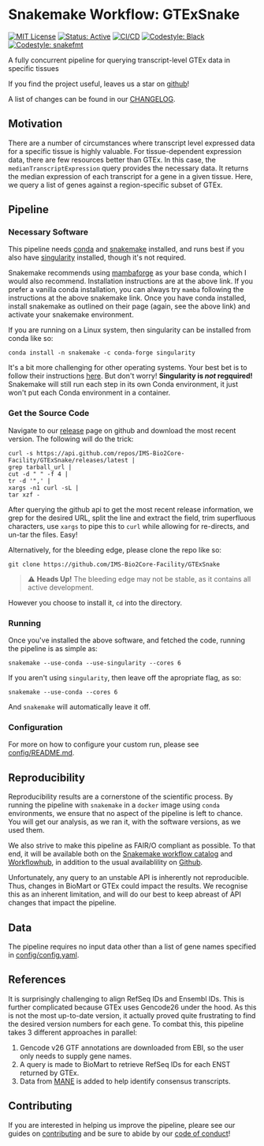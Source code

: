 # Snakemake Workflow: GTExSnake

[![MIT License](https://img.shields.io/badge/License-MIT-blue.svg)](https://opensource.org/licenses/MIT)
[![Status: Active](https://www.repostatus.org/badges/latest/active.svg)](https://www.repostatus.org/#active)
[![CI/CD](https://github.com/IMS-Bio2Core-Facility/GTExQuery/actions/workflows/cicd.yml/badge.svg)](https://github.com/IMS-Bio2Core-Facility/GTExSnake/actions/workflows/cicd.yml)
[![Codestyle: Black](https://img.shields.io/badge/code%20style-black-000000.svg)](https://github.com/psf/black)
[![Codestyle: snakefmt](https://img.shields.io/badge/code%20style-snakefmt-000000.svg)](https://github.com/snakemake/snakefmt)

A fully concurrent pipeline for querying transcript-level GTEx data in specific tissues

If you find the project useful,
leaves us a star on [github][stars]!

A list of changes can be found in our [CHANGELOG](./CHANGELOG.md).

## Motivation

There are a number of circumstances where transcript level expressed data for a
specific tissue is highly valuable.
For tissue-dependent expression data,
there are few resources better than GTEx.
In this case, the `medianTranscriptExpression` query provides the necessary data.
It returns the median expression of each transcript for a gene in a given tissue.
Here, we query a list of genes against a region-specific subset of GTEx.

## Pipeline

### Necessary Software

This pipeline needs [conda][conda]
and [snakemake][snakemake]
installed,
and runs best if you also have [singularity][singularity]
installed,
though it's not required.

Snakemake recommends using [mambaforge][mambaforge]
as your base conda,
which I would also recommend.
Installation instructions are at the above link.
If you prefer a vanilla conda installation,
you can always try `mamba` following the instructions at the above snakemake link.
Once you have conda installed,
install snakemake as outlined on their page
(again, see the above link)
and activate your snakemake environment.

If you are running on a Linux system,
then singularity can be installed from conda like so:

```shell
conda install -n snakemake -c conda-forge singularity
```

It's a bit more challenging for other operating systems.
Your best bet is to follow their instructions
[here][sing_install].
But don't worry!
**Singularity is _not_ regquired!**
Snakemake will still run each step in its own Conda environment,
it just won't put each Conda environment in a container.

### Get the Source Code

Navigate to our [release][releases]
page on github and download the most recent version.
The following will do the trick:

```shell
curl -s https://api.github.com/repos/IMS-Bio2Core-Facility/GTExSnake/releases/latest |
grep tarball_url |
cut -d " " -f 4 |
tr -d '",' |
xargs -n1 curl -sL |
tar xzf -
```

After querying the github api to get the most recent release information,
we grep for the desired URL,
split the line and extract the field,
trim superfluous characters,
use `xargs` to pipe this to `curl` while allowing for re-directs,
and un-tar the files.
Easy!

Alternatively,
for the bleeding edge,
please clone the repo like so:

```shell
git clone https://github.com/IMS-Bio2Core-Facility/GTExSnake
```

> :warning: **Heads Up!**
> The bleeding edge may not be stable,
> as it contains all active development.

However you choose to install it,
`cd` into the directory.

### Running

Once you've installed the above software,
and fetched the code,
running the pipeline is as simple as:

```shell
snakemake --use-conda --use-singularity --cores 6
```

If you aren't using `singularity`,
then leave off the apropriate flag, as so:

```shell
snakemake --use-conda --cores 6
```

And `snakemake` will automatically leave it off.

### Configuration

For more on how to configure your custom run,
please see [config/README.md](./config/README.md).

## Reproducibility

Reproducibility results are a cornerstone of the scientific process.
By running the pipeline with `snakemake` in a `docker` image using `conda` environments,
we ensure that no aspect of the pipeline is left to chance.
You will get our analysis,
as we ran it,
with the software versions,
as we used them.

We also strive to make this pipeline as FAIR/O compliant as possible.
To that end,
it will be available both on the [Snakemake workflow catalog][snake_catalog]
and [Workflowhub][workflowhub],
in addition to the usual availablility on [Github][repo].

Unfortunately,
any query to an unstable API is inherently not reproducible.
Thus,
changes in BioMart or GTEx could impact the results.
We recognise this as an inherent limitation,
and will do our best to keep abreast of API changes that impact the pipeline.

## Data

The pipeline requires no input data other than a list of gene names specified in
[config/config.yaml](./config/config.yaml).

## References

It is surprisingly challenging to align RefSeq IDs and Ensembl IDs.
This is further complicated because GTEx uses Gencode26 under the hood.
As this is not the most up-to-date version,
it actually proved quite frustrating to find the desired version numbers for each gene.
To combat this,
this pipeline takes 3 different approaches in parallel:

1. Gencode v26 GTF annotations are downloaded from EBI,
   so the user only needs to supply gene names.
1. A query is made to BioMart to retrieve RefSeq IDs for each ENST returned by GTEx.
1. Data from [MANE][mane] is added to help identify consensus transcripts.

## Contributing

If you are interested in helping us improve the pipeline,
pleare see our guides on [contributing](./CONTRIBUTING.md)
and be sure to abide by our [code of conduct](./CODE_OF_CONDUCT.md)!

[stars]: https://github.com/IMS-Bio2Core-Facility/GTExSnake/stargazers "Stargazers"
[conda]: https://docs.conda.io/en/latest/ "Conda"
[snakemake]: https://snakemake.readthedocs.io/en/stable/getting_started/installation.html "Snakemake"
[singularity]: https://sylabs.io/singularity/ "Singularity"
[mambaforge]: https://github.com/conda-forge/miniforge#mambaforge "Mambaforge"
[sing_install]: https://sylabs.io/guides/3.8/admin-guide/installation.html#installation-on-windows-or-mac "Singularity Install"
[releases]: https://github.com/IMS-Bio2Core-Facility/GTExSnake/releases "GTExSnake Releases"
[snake_catalog]: HOLDING
[workflowhub]: HOLDING
[repo]: https://github.com/IMS-Bio2Core-Facility/GTExSnake "GTExSnake Repository"
[MANE]: https://www.ncbi.nlm.nih.gov/refseq/MANE/ "MANE"
